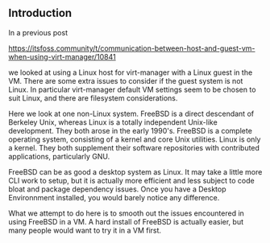 ## Introduction ##
In a previous post 

https://itsfoss.community/t/communication-between-host-and-guest-vm-when-using-virt-manager/10841

we looked at using a Linux host for virt-manager with a Linux guest in the VM. There are some extra issues to consider if the guest system is not Linux. In particular virt-manager default VM settings seem to be chosen to suit Linux, and there are filesystem considerations.

Here we look at one non-Linux system. FreeBSD is a direct descendant of Berkeley Unix, whereas Linux is a totally independent Unix-like development. They both arose in the early 1990's. FreeBSD is a complete operating system, consisting of a kernel and core Unix utilities. Linux is only a kernel. They both supplement their software repositories with contributed applications, particularly GNU.

FreeBSD can be as good a desktop system as Linux. It may take a little more CLI work to setup, but it is actually more efficient and less subject to code bloat and package dependency issues. Once you have a Desktop Environnment installed, you would barely notice any difference.

What we attempt to do here is to smooth out the issues encountered in using FreeBSD in a VM. A hard install of FreeBSD is actually easier, but many people would
want to try it in a VM first. 
